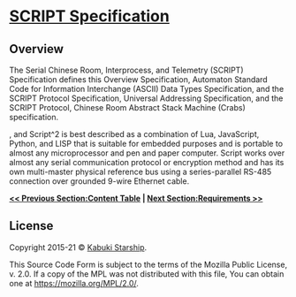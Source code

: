 # [SCRIPT Specification](../)

## Overview

The Serial Chinese Room, Interprocess, and Telemetry (SCRIPT) Specification defines this Overview Specification, Automaton Standard Code for Information Interchange (ASCII) Data Types Specification, and the SCRIPT Protocol Specification, Universal Addressing Specification, and the SCRIPT Protocol, Chinese Room Abstract Stack Machine (Crabs) specification.

, and Script^2 is best described as a combination of Lua, JavaScript, Python, and LISP that is suitable for embedded purposes and is portable to almost any microprocessor and pen and paper computer. Script works over almost any serial communication protocol or encryption method and has its own multi-master physical reference bus using a series-parallel RS-485 connection over grounded 9-wire Ethernet cable.

**[<< Previous Section:Content Table](../) | [Next Section:Requirements >>](./requirements)**

## License

Copyright 2015-21 © [Kabuki Starship](https://kabukistarship.com).

This Source Code Form is subject to the terms of the Mozilla Public License, v. 2.0. If a copy of the MPL was not distributed with this file, You can obtain one at <https://mozilla.org/MPL/2.0/>.
